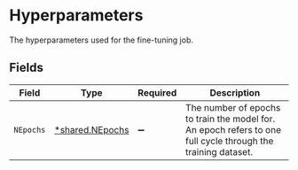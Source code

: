 # Hyperparameters

The hyperparameters used for the fine-tuning job.


## Fields

| Field                                                                                                         | Type                                                                                                          | Required                                                                                                      | Description                                                                                                   |
| ------------------------------------------------------------------------------------------------------------- | ------------------------------------------------------------------------------------------------------------- | ------------------------------------------------------------------------------------------------------------- | ------------------------------------------------------------------------------------------------------------- |
| `NEpochs`                                                                                                     | [*shared.NEpochs](../../../pkg/models/shared/nepochs.md)                                                      | :heavy_minus_sign:                                                                                            | The number of epochs to train the model for. An epoch refers to one<br/>full cycle through the training dataset.<br/> |